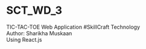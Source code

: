 # SCT_WD_3
TIC-TAC-TOE Web Application #SkillCraft Technology 
<br>
Author: Sharikha Muskaan
<br>
Using React.js
